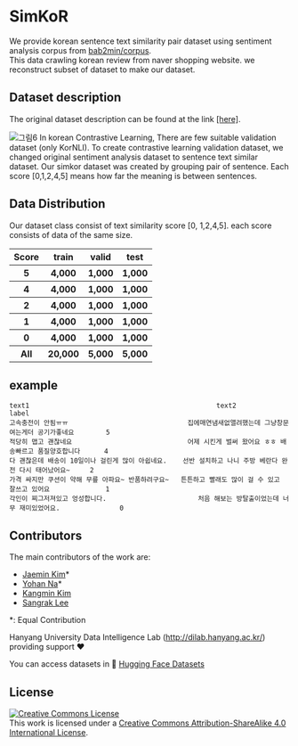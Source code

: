 # SimKoR

 We provide korean sentence text similarity pair dataset using sentiment analysis corpus from [bab2min/corpus](https://github.com/bab2min/corpus).  
 This data crawling korean review from naver shopping website. we reconstruct subset of dataset to make our dataset.

## Dataset description
The original dataset description can be found at the link [[here]](https://github.com/bab2min/corpus/tree/master/sentiment).  


![그림6](https://user-images.githubusercontent.com/54879393/189065508-240b6449-6a26-463f-bd02-64785d76fa02.png)
In korean Contrastive Learning, There are few suitable validation dataset (only KorNLI). To create contrastive learning validation dataset, we changed original sentiment analysis dataset to sentence text similar dataset. Our simkor dataset was created by grouping pair of sentence. Each score [0,1,2,4,5] means how far the meaning is between sentences.

## Data Distribution
Our dataset class consist of text similarity score [0, 1,2,4,5]. each score consists of data of the same size.

<table>
<tr><th>Score</th><th>train</th><th>valid</th><th>test</th></tr>
<tr><th>5</th><th>4,000</th><th>1,000</th><th>1,000</th></tr>
<tr><th>4</th><th>4,000</th><th>1,000</th><th>1,000</th></tr>
<tr><th>2</th><th>4,000</th><th>1,000</th><th>1,000</th></tr>
<tr><th>1</th><th>4,000</th><th>1,000</th><th>1,000</th></tr>
<tr><th>0</th><th>4,000</th><th>1,000</th><th>1,000</th></tr>
<tr><th>All</th><th>20,000</th><th>5,000</th><th>5,000</th></tr>
</table>

## example
```
text1                                               text2                                                 label
고속충전이 안됨ㅠㅠ	                            집에매연냄새없앨려했는데 그냥창문여는게더 공기가좋네요	    5
적당히 맵고 괜찮네요	                            어제 시킨게 벌써 왔어요 ㅎㅎ 배송빠르고 품질양호합니다	    4
다 괜찮은데 배송이 10일이나 걸린게 많이 아쉽네요.    선반 설치하고 나니 주방 베란다 완전 다시 태어났어요~	    2
가격 싸지만 쿠션이 약해 무릎 아파요~ 반품하려구요~   튼튼하고 빨래도 많이 걸 수 있고 잘쓰고 있어요	            1
각인이 찌그저져있고 엉성합니다.	                    처음 해보는 방탈출이었는데 너무 재미있었어요.	            0
```

## Contributors
The main contributors of the work are: 
- [Jaemin Kim](https://github.com/kimfunn)\*
- [Yohan Na](https://github.com/nayohan)\*
- [Kangmin Kim](https://github.com/Gangsss)
- [Sangrak Lee](https://github.com/PangRAK)

\*: Equal Contribution

Hanyang University Data Intelligence Lab (http://dilab.hanyang.ac.kr/) providing support :heart:

You can access datasets in 🤗 [Hugging Face Datasets](https://huggingface.co/datasets/DILAB-HYU/SimKoR)

## License
<a rel="license" href="http://creativecommons.org/licenses/by-sa/4.0/"><img alt="Creative Commons License" style="border-width:0" src="https://i.creativecommons.org/l/by-sa/4.0/88x31.png" /></a><br />This work is licensed under a <a rel="license" href="http://creativecommons.org/licenses/by-sa/4.0/">Creative Commons Attribution-ShareAlike 4.0 International License</a>.

